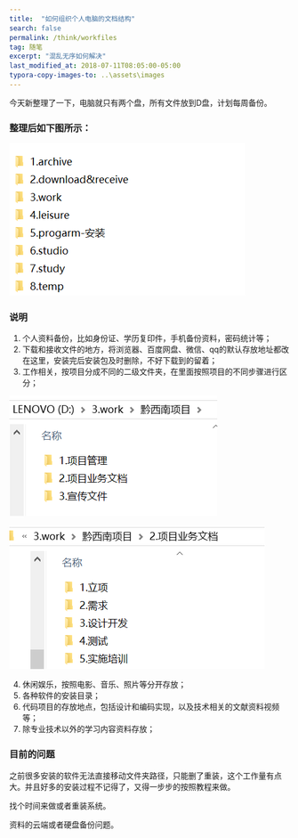 ```yaml
---
title:  "如何组织个人电脑的文档结构"
search: false
permalink: /think/workfiles
tag: 随笔
excerpt: "混乱无序如何解决"
last_modified_at: 2018-07-11T08:05:00-05:00
typora-copy-images-to: ..\assets\images
---
```


今天新整理了一下，电脑就只有两个盘，所有文件放到D盘，计划每周备份。

### 整理后如下图所示：

![1531319054270](../assets/images/1531319054270.png)

### 说明

1. 个人资料备份，比如身份证、学历复印件，手机备份资料，密码统计等；
2. 下载和接收文件的地方，将浏览器、百度网盘、微信、qq的默认存放地址都改在这里，安装完后安装包及时删除，不好下载到的留着；
3. 工作相关，按项目分成不同的二级文件夹，在里面按照项目的不同步骤进行区分；

![1531489176994](../assets/images/1531489176994.png)



![1531489235140](../assets/images/1531489235140.png)

4. 休闲娱乐，按照电影、音乐、照片等分开存放；
5. 各种软件的安装目录；
6. 代码项目的存放地点，包括设计和编码实现，以及技术相关的文献资料视频等；
7. 除专业技术以外的学习内容资料存放；

### 目前的问题

之前很多安装的软件无法直接移动文件夹路径，只能删了重装，这个工作量有点大。并且好多的安装过程不记得了，又得一步步的按照教程来做。

找个时间来做或者重装系统。

资料的云端或者硬盘备份问题。

